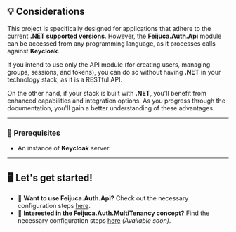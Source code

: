 ## 💡 Considerations

This project is specifically designed for applications that adhere to the current **.NET supported versions**. However, the **Feijuca.Auth.Api** module can be accessed from any programming language, as it processes calls against **Keycloak**.

If you intend to use only the API module (for creating users, managing groups, sessions, and tokens), you can do so without having **.NET** in your technology stack, as it is a RESTful API. 

On the other hand, if your stack is built with **.NET**, you'll benefit from enhanced capabilities and integration options. As you progress through the documentation, you'll gain a better understanding of these advantages.

---

### 🔧 Prerequisites
- An instance of **Keycloak** server.

---

## 🖥️ Let's get started!

- 🔧 **Want to use Feijuca.Auth.Api?** Check out the necessary configuration steps [here](/Feijuca.Auth/docs/whatIsFeijucaAuthApi.html).
- 🏢 **Interested in the Feijuca.Auth.MultiTenancy concept?** Find the necessary configuration steps [here](/Feijuca.Auth/docs/keycloakMandatoryConfigs.html) _(Available soon)_.
